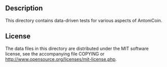Description
------------

This directory contains data-driven tests for various aspects of AntomCoin.

License
--------

The data files in this directory are distributed under the MIT software
license, see the accompanying file COPYING or
http://www.opensource.org/licenses/mit-license.php.


